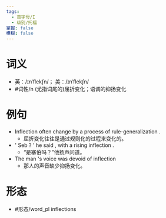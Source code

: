 ```yaml
---
tags:
  - 首字母/I
  - 级别/托福
掌握: false
模糊: false
---
```

# 词义
- 英：/ɪnˈflekʃn/； 美：/ɪnˈflekʃn/
- #词性/n  (尤指词尾的)屈折变化；语调的抑扬变化
# 例句
- Inflection often change by a process of rule-generalization .
	- 屈折变化往往是通过规则化的过程来变化的。
- ' Seb ? ' he said , with a rising inflection .
	- “是塞伯吗？”他扬声问道。
- The man 's voice was devoid of inflection
	- 那人的声音缺少抑扬变化。
# 形态
- #形态/word_pl inflections
